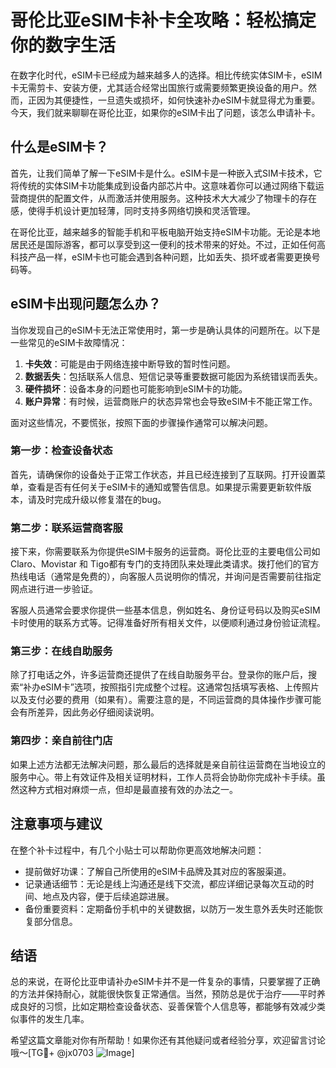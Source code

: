 # 哥伦比亚eSIM卡补卡全攻略：轻松搞定你的数字生活

在数字化时代，eSIM卡已经成为越来越多人的选择。相比传统实体SIM卡，eSIM卡无需剪卡、安装方便，尤其适合经常出国旅行或需要频繁更换设备的用户。然而，正因为其便捷性，一旦遗失或损坏，如何快速补办eSIM卡就显得尤为重要。今天，我们就来聊聊在哥伦比亚，如果你的eSIM卡出了问题，该怎么申请补卡。

## 什么是eSIM卡？

首先，让我们简单了解一下eSIM卡是什么。eSIM卡是一种嵌入式SIM卡技术，它将传统的实体SIM卡功能集成到设备内部芯片中。这意味着你可以通过网络下载运营商提供的配置文件，从而激活并使用服务。这种技术大大减少了物理卡的存在感，使得手机设计更加轻薄，同时支持多网络切换和灵活管理。

在哥伦比亚，越来越多的智能手机和平板电脑开始支持eSIM卡功能。无论是本地居民还是国际游客，都可以享受到这一便利的技术带来的好处。不过，正如任何高科技产品一样，eSIM卡也可能会遇到各种问题，比如丢失、损坏或者需要更换号码等。

## eSIM卡出现问题怎么办？

当你发现自己的eSIM卡无法正常使用时，第一步是确认具体的问题所在。以下是一些常见的eSIM卡故障情况：

1. **卡失效**：可能是由于网络连接中断导致的暂时性问题。
2. **数据丢失**：包括联系人信息、短信记录等重要数据可能因为系统错误而丢失。
3. **硬件损坏**：设备本身的问题也可能影响到eSIM卡的功能。
4. **账户异常**：有时候，运营商账户的状态异常也会导致eSIM卡不能正常工作。

面对这些情况，不要慌张，按照下面的步骤操作通常可以解决问题。

### 第一步：检查设备状态

首先，请确保你的设备处于正常工作状态，并且已经连接到了互联网。打开设置菜单，查看是否有任何关于eSIM卡的通知或警告信息。如果提示需要更新软件版本，请及时完成升级以修复潜在的bug。

### 第二步：联系运营商客服

接下来，你需要联系为你提供eSIM卡服务的运营商。哥伦比亚的主要电信公司如Claro、Movistar 和 Tigo都有专门的支持团队来处理此类请求。拨打他们的官方热线电话（通常是免费的），向客服人员说明你的情况，并询问是否需要前往指定网点进行进一步验证。

客服人员通常会要求你提供一些基本信息，例如姓名、身份证号码以及购买eSIM卡时使用的联系方式等。记得准备好所有相关文件，以便顺利通过身份验证流程。

### 第三步：在线自助服务

除了打电话之外，许多运营商还提供了在线自助服务平台。登录你的账户后，搜索“补办eSIM卡”选项，按照指引完成整个过程。这通常包括填写表格、上传照片以及支付必要的费用（如果有）。需要注意的是，不同运营商的具体操作步骤可能会有所差异，因此务必仔细阅读说明。

### 第四步：亲自前往门店

如果上述方法都无法解决问题，那么最后的选择就是亲自前往运营商在当地设立的服务中心。带上有效证件及相关证明材料，工作人员将会协助你完成补卡手续。虽然这种方式相对麻烦一点，但却是最直接有效的办法之一。

## 注意事项与建议

在整个补卡过程中，有几个小贴士可以帮助你更高效地解决问题：

- 提前做好功课：了解自己所使用的eSIM卡品牌及其对应的客服渠道。
- 记录通话细节：无论是线上沟通还是线下交流，都应详细记录每次互动的时间、地点及内容，便于后续追踪进展。
- 备份重要资料：定期备份手机中的关键数据，以防万一发生意外丢失时还能恢复部分信息。

## 结语

总的来说，在哥伦比亚申请补办eSIM卡并不是一件复杂的事情，只要掌握了正确的方法并保持耐心，就能很快恢复正常通信。当然，预防总是优于治疗——平时养成良好的习惯，比如定期检查设备状态、妥善保管个人信息等，都能够有效减少类似事件的发生几率。

希望这篇文章能对你有所帮助！如果你还有其他疑问或者经验分享，欢迎留言讨论哦～[TG💪+ @jx0703 ![Image](https://github.com/user-attachments/assets/dbca1d08-cadb-493c-b0ec-ad6f7a83f270)]